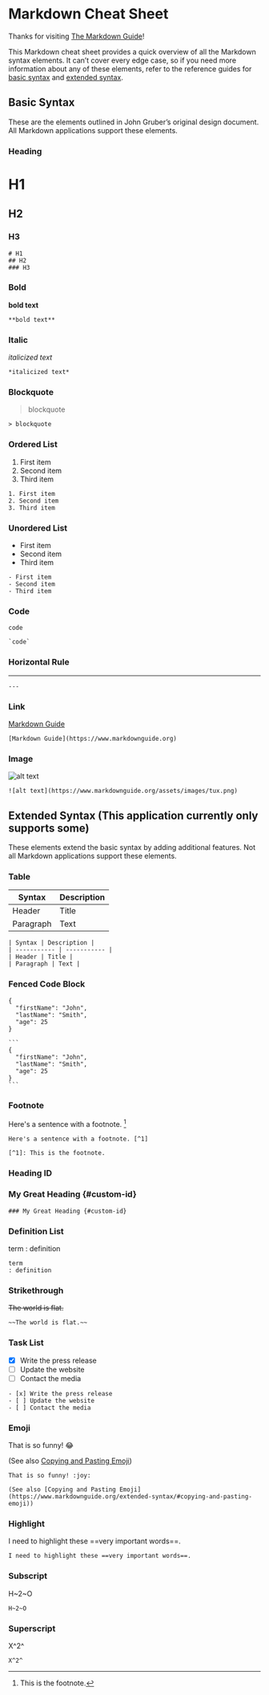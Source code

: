 # Markdown Cheat Sheet

Thanks for visiting [The Markdown Guide](https://www.markdownguide.org)!

This Markdown cheat sheet provides a quick overview of all the Markdown syntax elements. It can’t cover every edge case, so if you need more information about any of these elements, refer to the reference guides for [basic syntax](https://www.markdownguide.org/basic-syntax) and [extended syntax](https://www.markdownguide.org/extended-syntax).

## Basic Syntax

These are the elements outlined in John Gruber’s original design document. All Markdown applications support these elements.

### Heading

# H1
## H2
### H3

```
# H1
## H2
### H3
```

### Bold

**bold text**

```
**bold text**
```

### Italic

*italicized text*

```
*italicized text*
```

### Blockquote

> blockquote

```
> blockquote
```

### Ordered List

1. First item
2. Second item
3. Third item

```
1. First item
2. Second item
3. Third item
```

### Unordered List

- First item
- Second item
- Third item

```
- First item
- Second item
- Third item
```

### Code

`code`

```
`code`
```

### Horizontal Rule

---

```
---
```

### Link

[Markdown Guide](https://www.markdownguide.org)

```
[Markdown Guide](https://www.markdownguide.org)
```

### Image

![alt text](https://www.markdownguide.org/assets/images/tux.png)

```
![alt text](https://www.markdownguide.org/assets/images/tux.png)
```

## Extended Syntax (This application currently only supports some)

These elements extend the basic syntax by adding additional features. Not all Markdown applications support these elements.

### Table

| Syntax | Description |
| ----------- | ----------- |
| Header | Title |
| Paragraph | Text |

```
| Syntax | Description |
| ----------- | ----------- |
| Header | Title |
| Paragraph | Text |
```

### Fenced Code Block

```
{
  "firstName": "John",
  "lastName": "Smith",
  "age": 25
}
```

``````
```
{
  "firstName": "John",
  "lastName": "Smith",
  "age": 25
}
```
``````

### Footnote

Here's a sentence with a footnote. [^1]

[^1]: This is the footnote.

```
Here's a sentence with a footnote. [^1]

[^1]: This is the footnote.
```

### Heading ID

### My Great Heading {#custom-id}

```
### My Great Heading {#custom-id}
```

### Definition List

term
: definition

```
term
: definition
```

### Strikethrough

~~The world is flat.~~

```
~~The world is flat.~~
```

### Task List

- [x] Write the press release
- [ ] Update the website
- [ ] Contact the media

```
- [x] Write the press release
- [ ] Update the website
- [ ] Contact the media
```

### Emoji

That is so funny! :joy:

(See also [Copying and Pasting Emoji](https://www.markdownguide.org/extended-syntax/#copying-and-pasting-emoji))

```
That is so funny! :joy:

(See also [Copying and Pasting Emoji](https://www.markdownguide.org/extended-syntax/#copying-and-pasting-emoji))
```

### Highlight

I need to highlight these ==very important words==.

```
I need to highlight these ==very important words==.
```

### Subscript

H~2~O

```
H~2~O
```

### Superscript

X^2^

```
X^2^
```